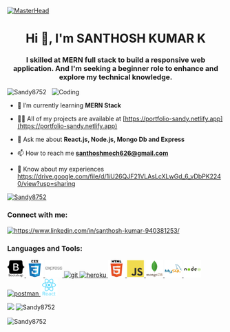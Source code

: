 
<!--
**Sandy8752/Sandy8752** is a ✨ _special_ ✨ repository because its `README.md` (this file) appears on your GitHub profile.

-->
 [![MasterHead](https://fiverr-res.cloudinary.com/images/q_auto,f_auto/gigs/107688670/original/7ce92b3c60643b6e07c3f2a4f37f7fc8446616f6/create-a-full-stack-mobile-responsive-web-app-using-mern.png)](https:/Sandy8752.io)
 <h1 align="center">Hi 👋, I'm SANTHOSH KUMAR K</h1>
<h3 align="center">I skilled at MERN full stack to build a responsive web application. And I'm seeking a beginner role to enhance and explore my technical knowledge.</h3>
<img align="right" alt="Coding" width="400" src="https://cdn.dribbble.com/users/1162077/screenshots/3848914/programmer.gif">
<p align="left"> <img src="https://komarev.com/ghpvc/?username=Sandy8752&label=Profile%20views&color=0e75b6&style=flat" alt="Sandy8752" /> </p>


- 🌱 I’m currently learning **MERN Stack**

- 👨‍💻 All of my projects are available at [https://portfolio-sandy.netlify.app](https://portfolio-sandy.netlify.app)

- 💬 Ask me about **React.js, Node.js, Mongo Db and Express**

- 📫 How to reach me **santhoshmech626@gmail.com**
- 📄 Know about my experiences https://drive.google.com/file/d/1iU26QJF21VLAsLcXLwGd_6_vDbPK2240/view?usp=sharing
<p align="left"> <a href="https://github.com/ryo-ma/github-profile-trophy"><img src="https://github-profile-trophy.vercel.app/?username=Sandy8752" alt="Sandy8752" /></a> </p>
<h3 align="left">Connect with me:</h3>
<p align="left">
<a href="https://www.linkedin.com/in/santhosh-kumar-940381253/" target="blank"><img align="center" src="https://raw.githubusercontent.com/rahuldkjain/github-profile-readme-generator/master/src/images/icons/Social/linked-in-alt.svg" alt="https://www.linkedin.com/in/santhosh-kumar-940381253/" height="30" width="40" /></a>
</p>

<h3 align="left">Languages and Tools:</h3>
<p align="left">  <a href="https://getbootstrap.com" target="_blank" rel="noreferrer"> <img src="https://raw.githubusercontent.com/devicons/devicon/master/icons/bootstrap/bootstrap-plain-wordmark.svg" alt="bootstrap" width="40" height="40"/> </a> <a href="https://www.w3schools.com/css/" target="_blank" rel="noreferrer"> <img src="https://raw.githubusercontent.com/devicons/devicon/master/icons/css3/css3-original-wordmark.svg" alt="css3" width="40" height="40"/> </a> <a href="https://expressjs.com" target="_blank" rel="noreferrer"> <img src="https://raw.githubusercontent.com/devicons/devicon/master/icons/express/express-original-wordmark.svg" alt="express" width="40" height="40"/> </a> <a href="https://git-scm.com/" target="_blank" rel="noreferrer"> <img src="https://www.vectorlogo.zone/logos/git-scm/git-scm-icon.svg" alt="git" width="40" height="40"/> </a> <a href="https://heroku.com" target="_blank" rel="noreferrer"> <img src="https://www.vectorlogo.zone/logos/heroku/heroku-icon.svg" alt="heroku" width="40" height="40"/> </a> <a href="https://www.w3.org/html/" target="_blank" rel="noreferrer"> <img src="https://raw.githubusercontent.com/devicons/devicon/master/icons/html5/html5-original-wordmark.svg" alt="html5" width="40" height="40"/> </a> <a href="https://developer.mozilla.org/en-US/docs/Web/JavaScript" target="_blank" rel="noreferrer"> <img src="https://raw.githubusercontent.com/devicons/devicon/master/icons/javascript/javascript-original.svg" alt="javascript" width="40" height="40"/> </a> <a href="https://www.mongodb.com/" target="_blank" rel="noreferrer"> <img src="https://raw.githubusercontent.com/devicons/devicon/master/icons/mongodb/mongodb-original-wordmark.svg" alt="mongodb" width="40" height="40"/> </a> <a href="https://www.mysql.com/" target="_blank" rel="noreferrer"> <img src="https://raw.githubusercontent.com/devicons/devicon/master/icons/mysql/mysql-original-wordmark.svg" alt="mysql" width="40" height="40"/> </a> <a href="https://nodejs.org" target="_blank" rel="noreferrer"> <img src="https://raw.githubusercontent.com/devicons/devicon/master/icons/nodejs/nodejs-original-wordmark.svg" alt="nodejs" width="40" height="40"/> </a> <a href="https://postman.com" target="_blank" rel="noreferrer"> <img src="https://www.vectorlogo.zone/logos/getpostman/getpostman-icon.svg" alt="postman" width="40" height="40"/> </a> <a href="https://reactjs.org/" target="_blank" rel="noreferrer"> <img src="https://raw.githubusercontent.com/devicons/devicon/master/icons/react/react-original-wordmark.svg" alt="react" width="40" height="40"/> </a> </p>



<p>
<img align="left" src="https://github-readme-stats.vercel.app/api/top-langs?username=Sandy8752&hide_title=true&hide_border=true&show_icons=true&include_all_commits=true&count_private=true&line_height=20&text_color=000&icon_color=000&bg_color=0"show_icons=true&locale=en&layout=compact"alt="Sandy8752"/>
</p>
<p>&nbsp;<img align="center" src="https://github-readme-stats.vercel.app/api?username=Sandy8752&show_icons=true&locale=en"alt="Sandy8752" /></p>



<p><img align="center" src="https://github-readme-streak-stats.herokuapp.com/?user=Sandy8752&" alt="Sandy8752" /></p>






